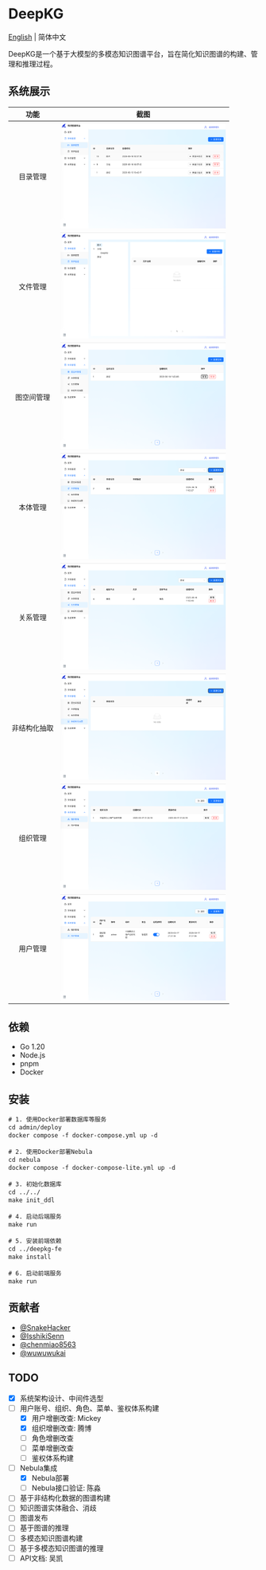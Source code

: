 # DeepKG

[English](README.md) | 简体中文

DeepKG是一个基于大模型的多模态知识图谱平台，旨在简化知识图谱的构建、管理和推理过程。

## 系统展示

|   功能   |                                          截图                                           |
|:------:|:-------------------------------------------------------------------------------------:|
|  目录管理  |   <div style="width: 250pt">![目录管理](assets/screenshots/directory.png "目录管理")</div>    |
|  文件管理  |    <div style="width: 250pt">![文件管理](assets/screenshots/document.png "文件管理")</div>    |
| 图空间管理  | <div style="width: 250pt">!["图空间管理"](assets/screenshots/workspace.png "图空间管理")</div>  |
|  本体管理  |    <div style="width: 250pt">![本体管理](assets/screenshots/ontology.png "本体管理")</div>    |
|  关系管理  |  <div style="width: 250pt">![关系管理](assets/screenshots/relationship.png "关系管理")</div>  |
| 非结构化抽取 | <div style="width: 250pt">![非结构化抽取](assets/screenshots/extraction.png "非结构化抽取")</div> |
|  组织管理  |  <div style="width: 250pt">![组织管理](assets/screenshots/organization.png "组织管理")</div>  |
|  用户管理  |      <div style="width: 250pt">![用户管理](assets/screenshots/user.png "用户管理")</div>      |

## 依赖

- Go 1.20
- Node.js
- pnpm
- Docker

## 安装
```shell
# 1. 使用Docker部署数据库等服务
cd admin/deploy
docker compose -f docker-compose.yml up -d

# 2. 使用Docker部署Nebula
cd nebula
docker compose -f docker-compose-lite.yml up -d

# 3. 初始化数据库
cd ../../
make init_ddl

# 4. 启动后端服务
make run

# 5. 安装前端依赖
cd ../deepkg-fe
make install

# 6. 启动前端服务
make run
```

## 贡献者

- [@SnakeHacker](https://github.com/SnakeHacker)
- [@IsshikiSenn](https://github.com/IsshikiSenn)
- [@chenmiao8563](https://github.com/chenmiao8563)
- [@wuwuwukai](https://github.com/wuwuwukai)

## TODO
- [x] 系统架构设计、中间件选型
- [ ] 用户账号、组织、角色、菜单、鉴权体系构建
    - [x] 用户增删改查: Mickey
    - [x] 组织增删改查: 腾博
    - [ ] 角色增删改查
    - [ ] 菜单增删改查
    - [ ] 鉴权体系构建
- [ ] Nebula集成
    - [x] Nebula部署
    - [ ] Nebula接口验证: 陈淼
- [ ] 基于非结构化数据的图谱构建
- [ ] 知识图谱实体融合、消歧
- [ ] 图谱发布
- [ ] 基于图谱的推理
- [ ] 多模态知识图谱构建
- [ ] 基于多模态知识图谱的推理
- [ ] API文档: 吴凯
